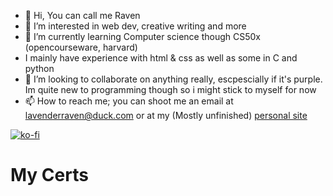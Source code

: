 
- 👋 Hi, You can call me Raven
- 👀 I’m interested in web dev, creative writing and more
- 🌱 I’m currently learning Computer science though CS50x (opencourseware, harvard)
- I mainly have experience with html & css as well as some in C and python
- 💞️ I’m looking to collaborate on anything really, escpescially if it's purple. Im quite new to programming though so i might stick to myself for now
- 📫 How to reach me; you can shoot me an email at lavenderraven@duck.com or at my (Mostly unfinished) <a href="https://feathered-wolf.neocities.org/"> personal site <a>

[![ko-fi](https://ko-fi.com/img/githubbutton_sm.svg)](https://ko-fi.com/N4N8VNJ1T)
<!---
Raven842/Raven842 is a ✨ special ✨ repository because its `README.md` (this file) appears on your GitHub profile.
You can click the Preview link to take a look at your changes.
--->
<h1> My Certs </h1>
<div data-iframe-width="150" data-iframe-height="270" data-share-badge-id="a4c566b0-f06e-4170-b54d-2190d19bbb18" data-share-badge-host="https://www.credly.com"></div><script type="text/javascript" async src="//cdn.credly.com/assets/utilities/embed.js"></script>
